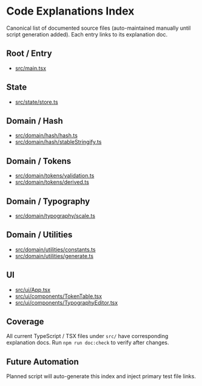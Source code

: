 # Code Explanations Index

Canonical list of documented source files (auto-maintained manually until script generation added). Each entry links to its explanation doc.

## Root / Entry
- [src/main.tsx](src/main.tsx.md)

## State
- [src/state/store.ts](src/state/store.ts.md)

## Domain / Hash
- [src/domain/hash/hash.ts](src/domain/hash/hash.ts.md)
- [src/domain/hash/stableStringify.ts](src/domain/hash/stableStringify.ts.md)

## Domain / Tokens
- [src/domain/tokens/validation.ts](src/domain/tokens/validation.ts.md)
- [src/domain/tokens/derived.ts](src/domain/tokens/derived.ts.md)

## Domain / Typography
- [src/domain/typography/scale.ts](src/domain/typography/scale.ts.md)

## Domain / Utilities
- [src/domain/utilities/constants.ts](src/domain/utilities/constants.ts.md)
- [src/domain/utilities/generate.ts](src/domain/utilities/generate.ts.md)

## UI
- [src/ui/App.tsx](src/ui/App.tsx.md)
- [src/ui/components/TokenTable.tsx](src/ui/components/TokenTable.tsx.md)
- [src/ui/components/TypographyEditor.tsx](src/ui/components/TypographyEditor.tsx.md)

## Coverage
All current TypeScript / TSX files under `src/` have corresponding explanation docs. Run `npm run doc:check` to verify after changes.

## Future Automation
Planned script will auto-generate this index and inject primary test file links.

